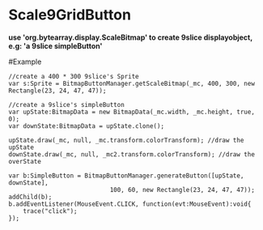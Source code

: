 Scale9GridButton
=================

**use 'org.bytearray.display.ScaleBitmap' to create 9slice displayobject, e.g: 'a 9slice simpleButton'**

#Example

    //create a 400 * 300 9slice's Sprite
    var s:Sprite = BitmapButtonManager.getScaleBitmap(_mc, 400, 300, new Rectangle(23, 24, 47, 47));
    
    //create a 9slice's simpleButton
	var upState:BitmapData = new BitmapData(_mc.width, _mc.height, true, 0);
	var downState:BitmapData = upState.clone();

	upState.draw(_mc, null, _mc.transform.colorTransform); //draw the upState
	downState.draw(_mc, null, _mc2.transform.colorTransform); //draw the overState

	var b:SimpleButton = BitmapButtonManager.generateButton([upState, downState], 
								100, 60, new Rectangle(23, 24, 47, 47));
	addChild(b);
	b.addEventListener(MouseEvent.CLICK, function(evt:MouseEvent):void{
		trace("click");
	});

